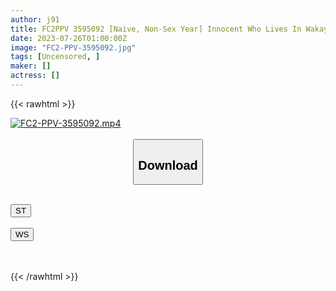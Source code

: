 ```yaml
---
author: j91
title: FC2PPV 3595092 [Naive, Non-Sex Year] Innocent Who Lives In Wakayama Who Longs For The Entertainment World Experiences Sex For The Second Time In Her Life
date: 2023-07-26T01:00:00Z
image: "FC2-PPV-3595092.jpg"
tags: [Uncensored, ]
maker: []
actress: []
---
```



{{< rawhtml >}}

<div class="video" data-videoid="Xk0bar6GdkfDlGm">
    <a href="javascript:;">
        <img src="https://my.j91.asia/posts/FC2-PPV-3595092/FC2-PPV-3595092.jpg" width="WIDTH" height="HEIGHT" alt="FC2-PPV-3595092.mp4" loading="lazy">
    </a>
</div>

<script type="text/javascript" src="https://j91.asia/asset/on-demand-st.js"></script>

<br>
  <link rel="stylesheet" href="https://j91.asia/asset/bs5.css">
  
  <center>
  <button class="btn btn-primary" type="button" data-bs-toggle="collapse" data-bs-target=".multi-collapse" aria-expanded="false" aria-controls="multiCollapseExample1 multiCollapseExample2"><h2>Download</h2></button></center>
</p>
<div class="row">
  <div class="col">
    <div class="collapse multi-collapse" id="multiCollapseExample1">
      <div class="card card-body">
	      	      <br>
<div class="buttons">  
<a href="https://streamtape.to/v/Xk0bar6GdkfDlGm"><button class="btn-hover color-3"><i class="fa fa-download"></i> ST</button></a></div>
    </div>
  </div>
</div>
  <div class="col">
    <div class="collapse multi-collapse" id="multiCollapseExample2">
      <div class="card card-body">
	      <br>
<div class="buttons">
    <a href="https://wolfstream.tv/h25hh7lfkjne.html"><button class="btn-hover color-9"><i class="fa fa-download"></i> WS</button></a></div>
<br><br>
      </div>
    </div>
  </div>
</div>

{{< /rawhtml >}}